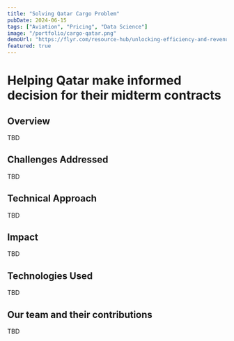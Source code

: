 ```yaml
---
title: "Solving Qatar Cargo Problem"
pubDate: 2024-06-15
tags: ["Aviation", "Pricing", "Data Science"]
image: "/portfolio/cargo-qatar.png"
demoUrl: "https://flyr.com/resource-hub/unlocking-efficiency-and-revenue-deep-q-learning-with-batch-constraints/"
featured: true
---
```


# Helping Qatar make informed decision for their midterm contracts

## Overview

TBD

## Challenges Addressed

TBD

## Technical Approach

TBD

## Impact

TBD

## Technologies Used

TBD

## Our team and their contributions

TBD